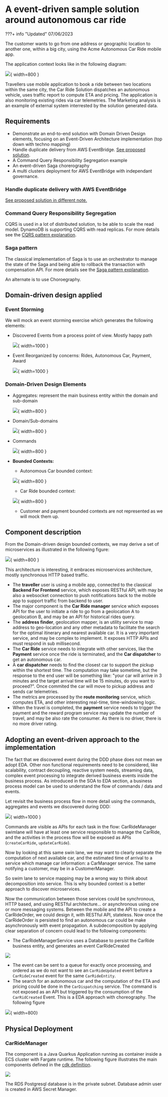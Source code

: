# A event-driven sample solution around autonomous car ride

???+ info "Updated"
    07/06/2023

The customer wants to go from one address or geographic location to another one, within a big city, using the Acme Autonomous Car Ride mobile app.

The application context looks like in the following diagram:

![](./diagrams/app-context.drawio.png){ width=800 }

Travellers use mobile application to book a ride between two locations within the same city, the Car Ride Solution dispatches an autonomous vehicle, uses traffic report to compute ETA and pricing. The application is also monitoring existing rides via car telemetries. The Marketing analysis is an example of external system interrested by the solution generated data. 

## Requirements

* Demonstrate an end-to-end solution with Domain Driven Design elements, focusing on an Event-Driven Architecture implementation (top down with techno mapping)
* Handle duplicate delivery from AWS EventBridge. [See proposed solution](./es-duplicate-evt.md).
* A Command Query Responsibility Segregation example
* An event-driven Saga chorerography
* A multi clusters deployment for AWS EventBridge with independant governance.

### Handle duplicate delivery with AWS EventBridge

[See proposed solution in different note.](./es-duplicate-evt.md)

### Command Query Responsibility Segregation 

CQRS is used in a lot of distributed solution, to be able to scale the read model. DynamoDB is supporting CQRS with read replicas. For more details see the [CQRS pattern explanation](../../patterns/cqrs/index.md).

### Saga pattern

The classical implementation of Saga is to use an orchestrator to manage the state of the Saga and being able to rollback the transaction with compensation API. For more details see the [Saga pattern explanation](../../patterns/saga/index.md).

An alternate is to use Choroegraphy. 

## Domain-driven design applied

### Event Storming

We will mock an event storming exercise which generates the following elements:

* Discovered Events from a process point of view. Mostly happy path

    ![](./diagrams/events-ddd.drawio.png){ width=1000 }

* Event Reorganized by concerns: Rides, Autonomous Car, Payment, Award

    ![](./diagrams/events-concern-ddd.drawio.png){ width=1000 }

### Domain-Driven Design Elements

* Aggregates: represent the main business entity within the domain and sub-domain

    ![](./diagrams/aggregate-ddd.drawio.png){ width=800 }

* Domain/Sub-domains

    ![](./diagrams/domain-ddd.drawio.png){ width=800 }

* Commands

    ![](./diagrams/command-ddd.drawio.png){ width=800 }

* **Bounded Contexts:**

    * Autonomous Car bounded context:

    ![](./diagrams/car-context.drawio.png){ width=800 }

    * Car Ride bounded context:

    ![](./diagrams/ride-context.drawio.png){ width=800 }

    * Customer and payment bounded contexts are not represented as we will mock them up.

## Component description

From the Domain-driven design bounded contexts, we may derive a set of microservices as illustrated in the following figure:

![](../../diagrams/classical-sync-arch.drawio.png){ width=800 }

This architecture is interesting, it embraces microservices architecture, mostly synchronous HTTP based traffic. 

* The **traveller** user is using a mobile app, connected to the classical **Backend For Frontend** service, which exposes RESTful API, with may be also a websocket connection to push notifications back to the mobile app to support traffic from backend to user.
* The major component is the **Car Ride manager** service which exposes API for the user to initiate a ride to go from a geolocation A to geolocation B, and may be an API for historical rides query.
* The **address finder**, geolocation mapper, is an utility service to map address to geo-location and any other metadata to facilitate the search for the optimal itinerary and nearest available car. It is a very important service, and may be complex to implement. It exposes HTTP APIs and must respond in sub millisecond.
* The **Car Ride** service needs to integrate with other services, like the **Payment** service once the ride is terminated, and the **Car dispatcher** to get an autonomous car.
* A **car dispatcher** needs to find the closest car to support the pickup within the shortest time. The computation may take sometime, but the response to the end user will be something like: "your car will arrive in 3 minutes and the target arrival time will be 15 minutes, do you want to proceed?". Once commited the car will move to pickup address and sends car telemetries. 
* The metrics are processed by the **route monitoring** service, which computes ETA, and other interesting real-time, time-windowing logic.
* When the travel is completed, the **payment** service needs to trigger the payment and the reward program service may update the number of travel, and may be also rate the consumer. As there is no driver, there is no more driver rating. 

## Adopting an event-driven approach to the implementation

The fact that we discovered event during the DDD phase does not mean we adopt EDA. Other non functional requirements need to be considered, like scalability, contract decoupling, reactive system needs, streaming data, complex event processing to integrate derived business events inside the business process. As introduced in the SOA to EDA section, a business process model can be used to understand the flow of commands / data and events. 

Let revisit the business process flow in more detail using the commands, aggregates and events we discovered during DDD: 

![](./diagrams/bpm-flow.drawio.png){ width=1000 }

Commands are visible as APIs for each task in the flow: CarRideManager swimlane will have at least one service responsible to manage the CarRide, and the activities in the process flow will be exposed as APIs (`createCarRide`, `updateCarRide`). 

Now by looking at this same swin lane, we may want to clearly separate the computation of next available car, and the estimated  time of arrival to a service which manage car information: a CarManager service. The same notifying a customer, may be in a CustomerManager. 

So swim lane to service mapping may be a wrong way  to think about decomposition into service. This is why bounded context is a better approach to discover microservices. 

Now the communication between those services could be synchronous, HTTP based, and using RESTful architecture... or asynchronous using one or more messaging systems. Between the mobile and the API to create a CarRideOrder, we could design it, with RESTful API, stateless. Now once the CarRideOrder is persisted to find an autonomous car could be make asynchronously with event propagation. A subdecomposition by applying clear separation of concern could lead to the following components:

* The CarRideManagerService uses a Database to persist the CarRide business entity, and generates an event CarRideCreated

![](./diagrams/carridecreated-processing.drawio.png)

* The event can be sent to a queue for exactly once processing, and ordered as we do not want to see an `CarRideUpdated` event before a `CarRideCreated` event for the same `CarRideEntity`. 
* The search for an autonomous car and the computation of the ETA and pricing could be done in the `CarDispatching` service. The command is not exposed as an API but triggered by the consumption of the `CarRidCreated` Event. This is a EDA approach with choreography. The following figure 

![](./diagrams/choreography.drawio.png){ width=800}

## Physical Deployment

### CarRideManager

The component is a Java Quarkus Application running as container inside a ECS cluster with Fargate runtime. The following figure illustrates the main components defined in the [cdk definition]().

![](./diagrams/carride-deployment.drawio.png)

The RDS Postgresql database is in the private subnet. Database admin user is created in AWS Secret Manager.